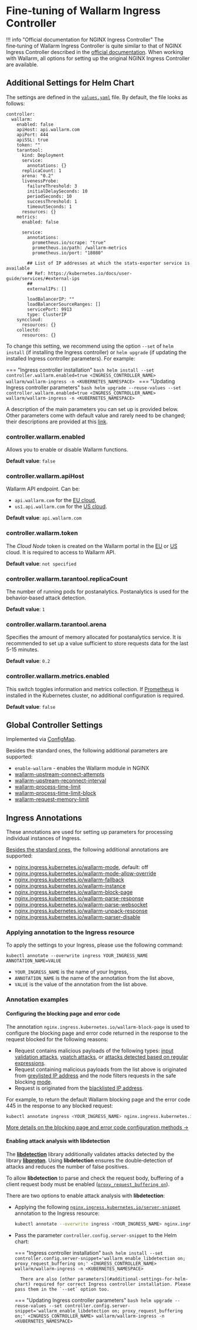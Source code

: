 [link-helm-chart-details]:  https://github.com/wallarm/ingress-chart#configuration

# Fine‑tuning of Wallarm Ingress Controller

!!! info "Official documentation for NGINX Ingress Controller"
    The fine‑tuning of Wallarm Ingress Controller is quite similar to that of NGINX Ingress Controller described in the [official documentation](https://kubernetes.github.io/ingress-nginx/user-guide/nginx-configuration/). When working with Wallarm, all options for setting up the original NGINX Ingress Controller are available.

## Additional Settings for Helm Chart

The settings are defined in the [`values.yaml`](https://github.com/wallarm/ingress-chart/blob/master/wallarm-ingress/values.yaml) file. By default, the file looks as follows:

```
controller:
  wallarm:
    enabled: false
    apiHost: api.wallarm.com
    apiPort: 444
    apiSSL: true
    token: ""
    tarantool:
      kind: Deployment
      service:
        annotations: {}
      replicaCount: 1
      arena: "0.2"
      livenessProbe:
        failureThreshold: 3
        initialDelaySeconds: 10
        periodSeconds: 10
        successThreshold: 1
        timeoutSeconds: 1
      resources: {}
    metrics:
      enabled: false

      service:
        annotations:
          prometheus.io/scrape: "true"
          prometheus.io/path: /wallarm-metrics
          prometheus.io/port: "18080"

        ## List of IP addresses at which the stats-exporter service is available
        ## Ref: https://kubernetes.io/docs/user-guide/services/#external-ips
        ##
        externalIPs: []

        loadBalancerIP: ""
        loadBalancerSourceRanges: []
        servicePort: 9913
        type: ClusterIP
    synccloud:
      resources: {}
    collectd:
      resources: {}
```

To change this setting, we recommend using the option `--set` of `helm install` (if installing the Ingress controller) or `helm upgrade` (if updating the installed Ingress controller parameters). For example:

=== "Ingress controller installation"
    ```bash
    helm install --set controller.wallarm.enabled=true <INGRESS_CONTROLLER_NAME> wallarm/wallarm-ingress -n <KUBERNETES_NAMESPACE>
    ```
=== "Updating Ingress controller parameters"
    ```bash
    helm upgrade --reuse-values --set controller.wallarm.enabled=true <INGRESS_CONTROLLER_NAME> wallarm/wallarm-ingress -n <KUBERNETES_NAMESPACE>
    ```

A description of the main parameters you can set up is provided below. Other parameters come with default value and rarely need to be changed; their descriptions are provided at this [link][link-helm-chart-details].

### controller.wallarm.enabled

Allows you to enable or disable Wallarm functions.

**Default value**: `false`

### controller.wallarm.apiHost

Wallarm API endpoint. Can be:
* `api.wallarm.com` for the [EU cloud](../about-wallarm-waf/overview.md#eu-cloud),
* `us1.api.wallarm.com` for the [US cloud](../about-wallarm-waf/overview.md#us-cloud).

**Default value**: `api.wallarm.com`

### controller.wallarm.token

The *Cloud Node* token is created on the Wallarm portal in the [EU](https://my.wallarm.com/nodes) or [US](https://us1.my.wallarm.com/nodes) cloud. It is required to access to Wallarm API.

**Default value**: `not specified`

### controller.wallarm.tarantool.replicaCount

The number of running pods for postanalytics. Postanalytics is used for the behavior‑based attack detection.

**Default value**: `1`

### controller.wallarm.tarantool.arena

Specifies the amount of memory allocated for postanalytics service. It is recommended to set up a value sufficient to store requests data for the last 5-15 minutes.

**Default value**: `0.2`

### controller.wallarm.metrics.enabled

This switch toggles information and metrics collection. If [Prometheus](https://github.com/helm/charts/tree/master/stable/prometheus) is installed in the Kubernetes cluster, no additional configuration is required.

**Default value**: `false`

## Global Controller Settings 

Implemented via [ConfigMap](https://kubernetes.github.io/ingress-nginx/user-guide/nginx-configuration/configmap/).

Besides the standard ones, the following additional parameters are supported:

* `enable-wallarm` - enables the Wallarm module in NGINX
* [wallarm-upstream-connect-attempts](configure-parameters-en.md#wallarm_tarantool_upstream)
* [wallarm-upstream-reconnect-interval](configure-parameters-en.md#wallarm_tarantool_upstream)
* [wallarm-process-time-limit](configure-parameters-en.md#wallarm_process_time_limit)
* [wallarm-process-time-limit-block](configure-parameters-en.md#wallarm_process_time_limit_block)
* [wallarm-request-memory-limit](configure-parameters-en.md#wallarm_request_memory_limit)

## Ingress Annotations

These annotations are used for setting up parameters for processing individual instances of Ingress.

[Besides the standard ones](https://kubernetes.github.io/ingress-nginx/user-guide/nginx-configuration/annotations/), the following additional annotations are supported:

* [nginx.ingress.kubernetes.io/wallarm-mode](configure-parameters-en.md#wallarm_mode), default: off
* [nginx.ingress.kubernetes.io/wallarm-mode-allow-override](configure-parameters-en.md#wallarm_mode_allow_override)
* [nginx.ingress.kubernetes.io/wallarm-fallback](configure-parameters-en.md#wallarm_fallback)
* [nginx.ingress.kubernetes.io/wallarm-instance](configure-parameters-en.md#wallarm_instance)
* [nginx.ingress.kubernetes.io/wallarm-block-page](configure-parameters-en.md#wallarm_block_page)
* [nginx.ingress.kubernetes.io/wallarm-parse-response](configure-parameters-en.md#wallarm_parse_response)
* [nginx.ingress.kubernetes.io/wallarm-parse-websocket](configure-parameters-en.md#wallarm_parse_websocket)
* [nginx.ingress.kubernetes.io/wallarm-unpack-response](configure-parameters-en.md#wallarm_unpack_response)
* [nginx.ingress.kubernetes.io/wallarm-parser-disable](configure-parameters-en.md#wallarm_parser_disable)

### Applying annotation to the Ingress resource

To apply the settings to your Ingress, please use the following command:

```
kubectl annotate --overwrite ingress YOUR_INGRESS_NAME ANNOTATION_NAME=VALUE
```

* `YOUR_INGRESS_NAME` is the name of your Ingress,
* `ANNOTATION_NAME` is the name of the annotation from the list above,
* `VALUE` is the value of the annotation from the list above.

### Annotation examples

#### Configuring the blocking page and error code

The annotation `nginx.ingress.kubernetes.io/wallarm-block-page` is used to configure the blocking page and error code returned in the response to the request blocked for the following reasons:

* Request contains malicious payloads of the following types: [input validation attacks](../about-wallarm-waf/protecting-against-attacks.md#input-validation-attacks), [vpatch attacks](../user-guides/rules/vpatch-rule.md), or [attacks detected based on regular expressions](../user-guides/rules/regex-rule.md).
* Request containing malicious payloads from the list above is originated from [greylisted IP address](../user-guides/ip-lists/greylist.md) and the node filters requests in the safe blocking [mode](configure-wallarm-mode.md).
* Request is originated from the [blacklisted IP address](../user-guides/ip-lists/blacklist.md).

For example, to return the default Wallarm blocking page and the error code 445 in the response to any blocked request:

``` bash
kubectl annotate ingress <YOUR_INGRESS_NAME> nginx.ingress.kubernetes.io/wallarm-block-page="&/usr/share/nginx/html/wallarm_blocked.html response_code=445 type=attack,acl_ip,acl_source"
```

[More details on the blocking page and error code configuration methods →](configuration-guides/configure-block-page-and-code.md)

#### Enabling attack analysis with libdetection

The [**libdetection**](../about-wallarm-waf/protecting-against-attacks.md#library-libdetection) library additionally validates attacks detected by the library [**libproton**](../about-wallarm-waf/protecting-against-attacks.md#library-libproton). Using **libdetection** ensures the double‑detection of attacks and reduces the number of false positives.

To allow **libdetection** to parse and check the request body, buffering of a client request body must be enabled ([`proxy_request_buffering on`](https://nginx.org/en/docs/http/ngx_http_proxy_module.html#proxy_request_buffering)).

There are two options to enable attack analysis with **libdetection**:

* Applying the following [`nginx.ingress.kubernetes.io/server-snippet`](https://kubernetes.github.io/ingress-nginx/user-guide/nginx-configuration/annotations/#server-snippet) annotation to the Ingress resource:

    ```bash
    kubectl annotate --overwrite ingress <YOUR_INGRESS_NAME> nginx.ingress.kubernetes.io/server-snippet="wallarm_enable_libdetection on; proxy_request_buffering on;"
    ```
* Pass the parameter `controller.config.server-snippet` to the Helm chart:

    === "Ingress controller installation"
        ```bash
        helm install --set controller.config.server-snippet='wallarm_enable_libdetection on; proxy_request_buffering on;' <INGRESS_CONTROLLER_NAME> wallarm/wallarm-ingress -n <KUBERNETES_NAMESPACE>
        ```

        There are also [other parameters](#additional-settings-for-helm-chart) required for correct Ingress controller installation. Please pass them in the `--set` option too.
    === "Updating Ingress controller parameters"
        ```bash
        helm upgrade --reuse-values --set controller.config.server-snippet='wallarm_enable_libdetection on; proxy_request_buffering on;' <INGRESS_CONTROLLER_NAME> wallarm/wallarm-ingress -n <KUBERNETES_NAMESPACE>
        ```